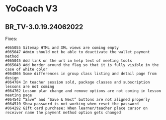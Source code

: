 # YoCoach V3

## BR_TV-3.0.19.24062022


Fixes:

    #065055	Sitemap HTML and XML views are coming empty
    #065047	Admin should not be able to deactivate the wallet payment method
    #065045	Add link on the url in help text of meeting tools
    #065043	Add border around the flag so that it is fully visible in the case of white color
    #064866	Some differences in group class listing and detail page from design
    #064784	In teacher session sold, package classes and subscription lessons are not coming
    #064762	Lesson plan change and remove options are not coming in lesson meeting page
    #064542	“Save” and “Save & Next” buttons are not aligned properly
    #064510	Show password is not working when reset the password
    #064292	Gift card purchase: When learner/teacher place cursor on receiver name the payment method option gets changed
